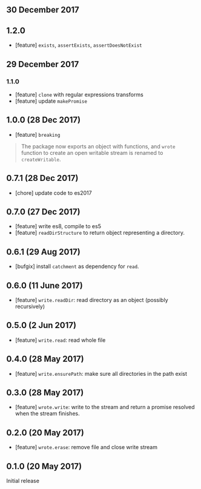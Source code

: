 ## 30 December 2017

## 1.2.0

* [feature] `exists`, `assertExists`, `assertDoesNotExist`

## 29 December 2017

### 1.1.0

* [feature] `clone` with regular expressions transforms
* [feature] update `makePromise`

## 1.0.0 (28 Dec 2017)

* [feature] `breaking`

> The package now exports an object with functions, and `wrote` function to
> create an open writable stream is renamed to `createWritable`.

## 0.7.1 (28 Dec 2017)

* [chore] update code to es2017

## 0.7.0 (27 Dec 2017)

* [feature] write es8, compile to es5
* [feature] `readDirStructure` to return object representing a directory.

## 0.6.1 (29 Aug 2017)

* [bufgix] install `catchment` as dependency for `read`.

## 0.6.0 (11 June 2017)

* [feature] `write.readDir`: read directory as an object (possibly recursively)

## 0.5.0 (2 Jun 2017)

* [feature] `write.read`: read whole file

## 0.4.0 (28 May 2017)

* [feature] `write.ensurePath`: make sure all directories in the path exist

## 0.3.0 (28 May 2017)

* [feature] `wrote.write`: write to the stream and return a promise resolved when the stream
finishes.

## 0.2.0 (20 May 2017)

* [feature] `wrote.erase`: remove file and close write stream

## 0.1.0 (20 May 2017)

Initial release
